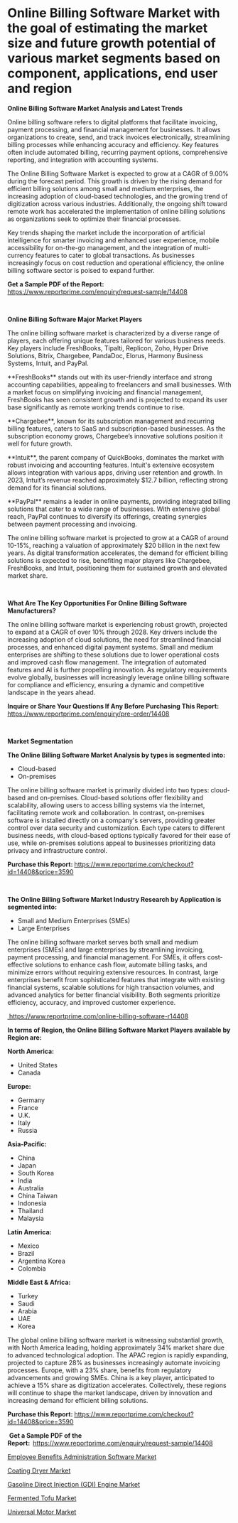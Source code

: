 <p><h1>Online Billing Software Market with the goal of estimating the market size and future growth potential of various market segments based on component, applications, end user and region</h1></p><p><strong>Online Billing Software Market Analysis and Latest Trends</strong></p>
<p><p>Online billing software refers to digital platforms that facilitate invoicing, payment processing, and financial management for businesses. It allows organizations to create, send, and track invoices electronically, streamlining billing processes while enhancing accuracy and efficiency. Key features often include automated billing, recurring payment options, comprehensive reporting, and integration with accounting systems.</p><p>The Online Billing Software Market is expected to grow at a CAGR of 9.00% during the forecast period. This growth is driven by the rising demand for efficient billing solutions among small and medium enterprises, the increasing adoption of cloud-based technologies, and the growing trend of digitization across various industries. Additionally, the ongoing shift toward remote work has accelerated the implementation of online billing solutions as organizations seek to optimize their financial processes. </p><p>Key trends shaping the market include the incorporation of artificial intelligence for smarter invoicing and enhanced user experience, mobile accessibility for on-the-go management, and the integration of multi-currency features to cater to global transactions. As businesses increasingly focus on cost reduction and operational efficiency, the online billing software sector is poised to expand further.</p></p>
<p><strong>Get a Sample PDF of the Report:&nbsp;</strong> <a href="https://www.reportprime.com/enquiry/request-sample/14408">https://www.reportprime.com/enquiry/request-sample/14408</a></p>
<p>&nbsp;</p>
<p><strong>Online Billing Software Major Market Players</strong></p>
<p><p>The online billing software market is characterized by a diverse range of players, each offering unique features tailored for various business needs. Key players include FreshBooks, Tipalti, Replicon, Zoho, Hyper Drive Solutions, Bitrix, Chargebee, PandaDoc, Elorus, Harmony Business Systems, Intuit, and PayPal.</p><p>**FreshBooks** stands out with its user-friendly interface and strong accounting capabilities, appealing to freelancers and small businesses. With a market focus on simplifying invoicing and financial management, FreshBooks has seen consistent growth and is projected to expand its user base significantly as remote working trends continue to rise.</p><p>**Chargebee**, known for its subscription management and recurring billing features, caters to SaaS and subscription-based businesses. As the subscription economy grows, Chargebee’s innovative solutions position it well for future growth.</p><p>**Intuit**, the parent company of QuickBooks, dominates the market with robust invoicing and accounting features. Intuit's extensive ecosystem allows integration with various apps, driving user retention and growth. In 2023, Intuit’s revenue reached approximately $12.7 billion, reflecting strong demand for its financial solutions.</p><p>**PayPal** remains a leader in online payments, providing integrated billing solutions that cater to a wide range of businesses. With extensive global reach, PayPal continues to diversify its offerings, creating synergies between payment processing and invoicing.</p><p>The online billing software market is projected to grow at a CAGR of around 10-15%, reaching a valuation of approximately $20 billion in the next few years. As digital transformation accelerates, the demand for efficient billing solutions is expected to rise, benefiting major players like Chargebee, FreshBooks, and Intuit, positioning them for sustained growth and elevated market share.</p></p>
<p>&nbsp;</p>
<p><strong>What Are The Key Opportunities For Online Billing Software Manufacturers?</strong></p>
<p><p>The online billing software market is experiencing robust growth, projected to expand at a CAGR of over 10% through 2028. Key drivers include the increasing adoption of cloud solutions, the need for streamlined financial processes, and enhanced digital payment systems. Small and medium enterprises are shifting to these solutions due to lower operational costs and improved cash flow management. The integration of automated features and AI is further propelling innovation. As regulatory requirements evolve globally, businesses will increasingly leverage online billing software for compliance and efficiency, ensuring a dynamic and competitive landscape in the years ahead.</p></p>
<p><strong>Inquire or Share Your Questions If Any Before Purchasing This Report:</strong> <a href="https://www.reportprime.com/enquiry/pre-order/14408">https://www.reportprime.com/enquiry/pre-order/14408</a></p>
<p>&nbsp;</p>
<p><strong>Market Segmentation</strong></p>
<p><strong>The Online Billing Software Market Analysis by types is segmented into:</strong></p>
<p><ul><li>Cloud-based</li><li>On-premises</li></ul></p>
<p><p>The online billing software market is primarily divided into two types: cloud-based and on-premises. Cloud-based solutions offer flexibility and scalability, allowing users to access billing systems via the internet, facilitating remote work and collaboration. In contrast, on-premises software is installed directly on a company's servers, providing greater control over data security and customization. Each type caters to different business needs, with cloud-based options typically favored for their ease of use, while on-premises solutions appeal to businesses prioritizing data privacy and infrastructure control.</p></p>
<p><strong>Purchase this Report:&nbsp;</strong><a href="https://www.reportprime.com/checkout?id=14408&price=3590">https://www.reportprime.com/checkout?id=14408&price=3590</a></p>
<p>&nbsp;</p>
<p><strong>The Online Billing Software Market Industry Research by Application is segmented into:</strong></p>
<p><ul><li>Small and Medium Enterprises (SMEs)</li><li>Large Enterprises</li></ul></p>
<p><p>The online billing software market serves both small and medium enterprises (SMEs) and large enterprises by streamlining invoicing, payment processing, and financial management. For SMEs, it offers cost-effective solutions to enhance cash flow, automate billing tasks, and minimize errors without requiring extensive resources. In contrast, large enterprises benefit from sophisticated features that integrate with existing financial systems, scalable solutions for high transaction volumes, and advanced analytics for better financial visibility. Both segments prioritize efficiency, accuracy, and improved customer experience.</p></p>
<p><a href="https://www.reportprime.com/online-billing-software-r14408">&nbsp;https://www.reportprime.com/online-billing-software-r14408</a></p>
<p><strong>In terms of Region, the Online Billing Software Market Players available by Region are:</strong></p>
<p>
    <p> <strong> North America: </strong>
        <ul>
            <li>United States</li>
            <li>Canada</li>
        </ul>
        </p> 
    <p> <strong> Europe: </strong>
        <ul>
            <li>Germany</li>
            <li>France</li>
            <li>U.K.</li>
            <li>Italy</li>
            <li>Russia</li>
        </ul>
        </p> 
    <p> <strong> Asia-Pacific: </strong>
        <ul>
            <li>China</li>
            <li>Japan</li>
            <li>South Korea</li>
            <li>India</li>
            <li>Australia</li>
            <li>China Taiwan</li>
            <li>Indonesia</li>
            <li>Thailand</li>
            <li>Malaysia</li>
        </ul>
        </p> 
    <p> <strong> Latin America: </strong>
        <ul>
            <li>Mexico</li>
            <li>Brazil</li>
            <li>Argentina Korea</li>
            <li>Colombia</li>
        </ul>
        </p> 
    <p> <strong> Middle East & Africa: </strong>
        <ul>
            <li>Turkey</li>
            <li>Saudi</li>
            <li>Arabia</li>
            <li>UAE</li>
            <li>Korea</li>
        </ul>
    </p>
    </p>
<p><p>The global online billing software market is witnessing substantial growth, with North America leading, holding approximately 34% market share due to advanced technological adoption. The APAC region is rapidly expanding, projected to capture 28% as businesses increasingly automate invoicing processes. Europe, with a 23% share, benefits from regulatory advancements and growing SMEs. China is a key player, anticipated to achieve a 15% share as digitization accelerates. Collectively, these regions will continue to shape the market landscape, driven by innovation and increasing demand for efficient billing solutions.</p></p>
<p><strong>Purchase this Report: </strong><a href="https://www.reportprime.com/checkout?id=14408&price=3590">https://www.reportprime.com/checkout?id=14408&price=3590</a></p>
<p>&nbsp;<strong>Get a Sample PDF of the Report:&nbsp;&nbsp;</strong><a href="https://www.reportprime.com/enquiry/request-sample/14408">https://www.reportprime.com/enquiry/request-sample/14408</a></p>
<p><strong></strong></p>
<p><p><a href="https://github.com/GenaGaines34/Market-Research-Report-List-1/blob/main/employee-benefits-administration-software-market.md">Employee Benefits Administration Software Market</a></p><p><a href="https://www.linkedin.com/pulse/coating-dryer-industry-analysis-report-its-market-size-ugghc?trackingId=pT0313e3SjmN8g1S1saFVA%3D%3D">Coating Dryer Market</a></p><p><a href="https://medium.com/@kaitlynkristyfj136/the-gasoline-direct-injection-gdi-engine-market-decisions-are-mostly-driven-by-resource-cb68429e423d">Gasoline Direct Injection (GDI) Engine Market</a></p><p><a href="https://issuu.com/reportprime-2/docs/fermented-tofu-market-size-2030.ppt_00b67522b881e0">Fermented Tofu Market</a></p><p><a href="https://issuu.com/reportprime-2/docs/universal-motor-market-size-2030.pp_b55c2273018fc0">Universal Motor Market</a></p></p>